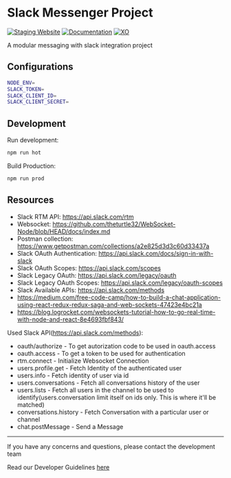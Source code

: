 # Slack Messenger Project #

[![Staging Website](https://img.shields.io/website?label=Staging&url=https://fbzhjzwipk.herokuapp.com/)](https://fbzhjzwipk.herokuapp.com/)
[![Documentation](https://img.shields.io/badge/Read-Documentation-green)](https://docs.google.com/document/d/1-bZ1B2zxUaglfIZTu-lmOQZIX9BGpJKoBpFvX8IszTM/edit?usp=sharing)
[![XO](https://img.shields.io/badge/Powered%20by-XtendOPS%20DEV%20Team-blue)](http://dev-wiki.xtendops.com/)

A modular messaging with slack integration project

## Configurations ##

```bash
NODE_ENV=
SLACK_TOKEN=
SLACK_CLIENT_ID=
SLACK_CLIENT_SECRET=
```

## Development ##

Run development:

```bash
npm run hot
```

Build Production:

```bash
npm run prod
```

## Resources ##

* Slack RTM API: https://api.slack.com/rtm
* Websocket: https://github.com/theturtle32/WebSocket-Node/blob/HEAD/docs/index.md
* Postman collection: https://www.getpostman.com/collections/a2e825d3d3c60d33437a
* Slack OAuth Authentication: https://api.slack.com/docs/sign-in-with-slack
* Slack OAuth Scopes: https://api.slack.com/scopes
* Slack Legacy OAuth: https://api.slack.com/legacy/oauth
* Slack Legacy OAuth Scopes: https://api.slack.com/legacy/oauth-scopes
* Slack Available APIs: https://api.slack.com/methods
* https://medium.com/free-code-camp/how-to-build-a-chat-application-using-react-redux-redux-saga-and-web-sockets-47423e4bc21a
* https://blog.logrocket.com/websockets-tutorial-how-to-go-real-time-with-node-and-react-8e4693fbf843/

Used Slack API(https://api.slack.com/methods):

* oauth/authorize - To get autorization code to be used in oauth.access
* oauth.access - To get a token to be used for authentication
* rtm.connect - Initialize Websocket Connection
* users.profile.get - Fetch Identity of the authenticated user
* users.info - Fetch identity of user via id
* users.conversations - Fetch all conversations history of the user
* users.lists - Fetch all users in the channel to be used to identify(users.conversation limit itself on ids only. This is where it'll be matched)
* conversations.history - Fetch Conversation with a particular user or channel
* chat.postMessage - Send a Message

---

If you have any concerns and questions, please contact the development team

Read our Developer Guidelines [here](https://docs.google.com/document/d/1CrRmbC_h1-Mj3hAIxGKVUUoG6kRUFgR4s2Ivn-LIo9A/edit)
